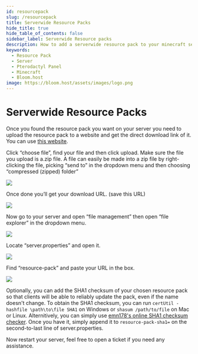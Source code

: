 ```yaml
---
id: resourcepack
slug: /resourcepack
title: Serverwide Resource Packs
hide_title: true
hide_table_of_contents: false
sidebar_label: Serverwide Resource packs
description: How to add a serverwide resource pack to your minecraft server
keywords:
  - Resource Pack
  - Server
  - Pterodactyl Panel
  - Minecraft
  - Bloom.host
image: https://bloom.host/assets/images/logo.png
---
```

# Serverwide Resource Packs
Once you found the resource pack you want on your server you need to upload the resource pack to a website and get the direct download link of it. You can use [this website](https://mc-packs.net/).  

Click “choose file”, find your file and then click upload. Make sure the file you upload is a.zip file. A file can easily be made into a zip file by right-clicking the file, picking “send to” in the dropdown menu and then choosing “compressed (zipped) folder”  

![](https://lh6.googleusercontent.com/DGmDG2mVxEDxuMYWYyS7FIe6egMTjKLD-BbPsZp7vPb8x2XWUXXXvivePb5DHaotLbzcjnQ-EZhqfUtNk30Wam9uKs96Vv84rxFIdLmewieWF5Iycw-b3LdR4nASumtBWV8tASe4)

Once done you’ll get your download URL. (save this URL)

![](https://lh5.googleusercontent.com/72m5CjH7PbcMUBc0tdNLVipG5hbroNA4T6XeXH5NYA59QhlbiOF7dI6bHV9syTNQyTz_JcFSx0XXFDAYyie8rkdy9CPkp4IViez8duWqgcoP8Ok_abOYiSvSgpTrWlOjPVuvselG)
  

Now go to your server and open “file management” then open “file explorer” in the dropdown menu.

![](https://lh5.googleusercontent.com/vawkbTT-6Ssh21R2IqE34URhds01frGtjOJnj4ueeKJKMrIoFTWto-aTG0Af2F4Jg8raQuEmuOP9IvMroGLcfbqERBHOEvG9MSMDsbUFJqREInV27rCol3ij9qgz6Wzqkm-GYA0h)  

Locate “server.properties” and open it.  

![](https://lh6.googleusercontent.com/DEDrE7QvDNsurXAYH_7Uy5nKJ26jCXMHjM7NFika7bwHBfN_OKOU51gwsdX5f4flAHcuEYUrebo0yIPOCkuhQdA4to7o0Lo_ZIYlde-9skK2eZ0uAhIBU6EVsQWPQCbP1JcuZHu1)

Find “resource-pack” and paste your URL in the box.

![](https://lh6.googleusercontent.com/pNZcq_2CdI8teiWw-uz_VlKCtQ-0k1z_A0vh8CHRwLHvQWyKPn1uTkKzcHI5u8G_aIsYmlLwrvSt1t-4ZE-4vh9DzXO7ao-x-MlhZyDa4vvKkv177-tJTJNfgS1QdV47vaXS5SjW)

Optionally, you can add the SHA1 checksum of your chosen resource pack so that clients will be able to reliably update the pack, even if the name doesn't change. To obtain the SHA1 checksum, you can run `certUtil -hashfile \path\to\file SHA1` on Windows or `shasum /path/to/file` on Mac or Linux. Alternitively, you can simply use [emn178's online SHA1 checksum checker](https://emn178.github.io/online-tools/sha1_checksum.html). Once you have it, simply append it to `resource-pack-sha1=` on the second-to-last line of server.properties.

Now restart your server, feel free to open a ticket if you need any assistance.
